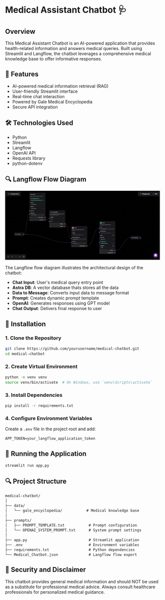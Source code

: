 # Medical Assistant Chatbot 🩺

## Overview
This Medical Assistant Chatbot is an AI-powered application that provides health-related information and answers medical queries. Built using Streamlit and Langflow, the chatbot leverages a comprehensive medical knowledge base to offer informative responses.

## 🌟 Features
- AI-powered medical information retrieval (RAG)
- User-friendly Streamlit interface
- Real-time chat interaction
- Powered by Gale Medical Encyclopedia
- Secure API integration

## 🛠 Technologies Used
- Python
- Streamlit
- Langflow
- OpenAI API
- Requests library
- python-dotenv

## 🔍 Langflow Flow Diagram
![Langflow Flow Diagram](medical_chatbot_langflow_diagram.png)

The Langflow flow diagram illustrates the architectural design of the chatbot:
- **Chat Input**: User's medical query entry point
- **Astra DB**: A vector database thats stores all the data
- **Data to Message**: Converts input data to message format
- **Prompt**: Creates dynamic prompt template
- **OpenAI**: Generates responses using GPT model
- **Chat Output**: Delivers final response to user

## 🚀 Installation

### 1. Clone the Repository
```bash
git clone https://github.com/yourusername/medical-chatbot.git
cd medical-chatbot
```

### 2. Create Virtual Environment
```bash
python -m venv venv
source venv/bin/activate  # On Windows, use `venv\Scripts\activate`
```

### 3. Install Dependencies
```bash
pip install -r requirements.txt
```

### 4. Configure Environment Variables
Create a `.env` file in the project root and add:
```
APP_TOKEN=your_langflow_application_token
```

## 🏃 Running the Application
```bash
streamlit run app.py
```

## 🔍 Project Structure
```
medical-chatbot/
│
├── data/
│   └── gale_encyclopedia/           # Medical knowledge base
│
├── prompts/
│   ├── PROMPT_TEMPLATE.txt           # Prompt configuration
│   └── OPENAI_SYSTEM_PROMPT.txt      # System prompt settings
│
├── app.py                            # Streamlit application
├── .env                              # Environment variables
├── requirements.txt                  # Python dependencies
└── Medical_Chatbot.json              # Langflow flow export
```

## 🔐 Security and Disclaimer
This chatbot provides general medical information and should NOT be used as a substitute for professional medical advice. Always consult healthcare professionals for personalized medical guidance.
